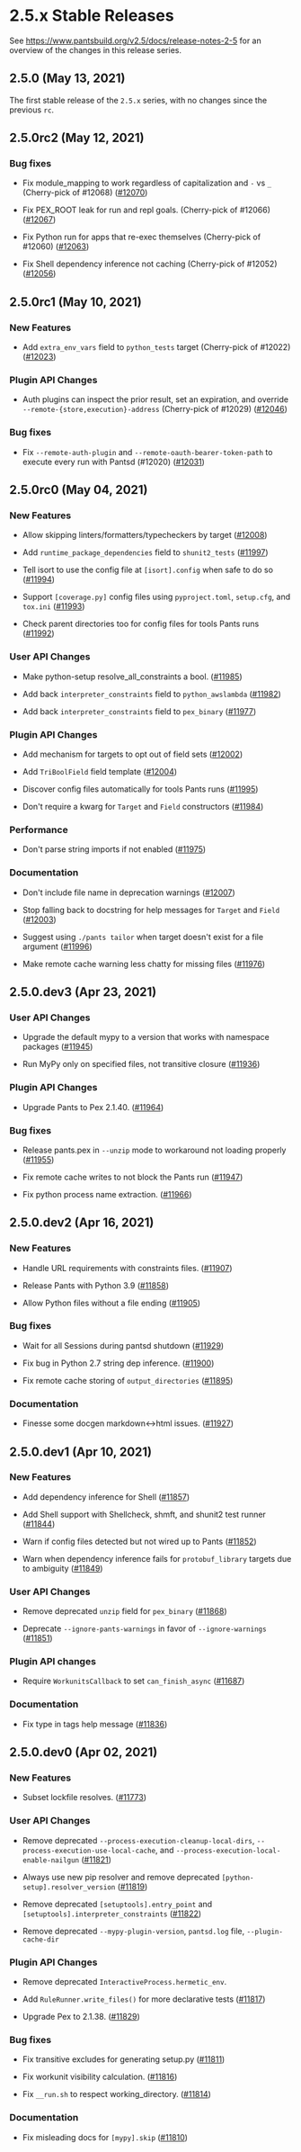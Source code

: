 # 2.5.x Stable Releases

See https://www.pantsbuild.org/v2.5/docs/release-notes-2-5 for an overview of the changes in this release series.

## 2.5.0 (May 13, 2021)

The first stable release of the `2.5.x` series, with no changes since the previous `rc`.

## 2.5.0rc2 (May 12, 2021)

### Bug fixes

* Fix module_mapping to work regardless of capitalization and `-` vs `_` (Cherry-pick of #12068)  ([#12070](https://github.com/pantsbuild/pants/pull/12070))

* Fix PEX_ROOT leak for run and repl goals. (Cherry-pick of #12066) ([#12067](https://github.com/pantsbuild/pants/pull/12067))

* Fix Python run for apps that re-exec themselves (Cherry-pick of #12060) ([#12063](https://github.com/pantsbuild/pants/pull/12063))

* Fix Shell dependency inference not caching (Cherry-pick of #12052) ([#12056](https://github.com/pantsbuild/pants/pull/12056))

## 2.5.0rc1 (May 10, 2021)

### New Features

* Add `extra_env_vars` field to `python_tests` target (Cherry-pick of #12022) ([#12023](https://github.com/pantsbuild/pants/pull/12023))

### Plugin API Changes

* Auth plugins can inspect the prior result, set an expiration, and override `--remote-{store,execution}-address` (Cherry-pick of #12029) ([#12046](https://github.com/pantsbuild/pants/pull/12046))

### Bug fixes

* Fix `--remote-auth-plugin` and `--remote-oauth-bearer-token-path` to execute every run with Pantsd (#12020) ([#12031](https://github.com/pantsbuild/pants/pull/12031))

## 2.5.0rc0 (May 04, 2021)

### New Features

* Allow skipping linters/formatters/typecheckers by target ([#12008](https://github.com/pantsbuild/pants/pull/12008))

* Add `runtime_package_dependencies` field to `shunit2_tests` ([#11997](https://github.com/pantsbuild/pants/pull/11997))

* Tell isort to use the config file at `[isort].config` when safe to do so ([#11994](https://github.com/pantsbuild/pants/pull/11994))

* Support `[coverage.py]` config files using `pyproject.toml`, `setup.cfg`, and `tox.ini` ([#11993](https://github.com/pantsbuild/pants/pull/11993))

* Check parent directories too for config files for tools Pants runs ([#11992](https://github.com/pantsbuild/pants/pull/11992))

### User API Changes

* Make python-setup resolve_all_constraints a bool. ([#11985](https://github.com/pantsbuild/pants/pull/11985))

* Add back `interpreter_constraints` field to `python_awslambda` ([#11982](https://github.com/pantsbuild/pants/pull/11982))

* Add back `interpreter_constraints` field to `pex_binary` ([#11977](https://github.com/pantsbuild/pants/pull/11977))

### Plugin API Changes

* Add mechanism for targets to opt out of field sets ([#12002](https://github.com/pantsbuild/pants/pull/12002))

* Add `TriBoolField` field template ([#12004](https://github.com/pantsbuild/pants/pull/12004))

* Discover config files automatically for tools Pants runs ([#11995](https://github.com/pantsbuild/pants/pull/11995))

* Don't require a kwarg for `Target` and `Field` constructors ([#11984](https://github.com/pantsbuild/pants/pull/11984))

### Performance

* Don't parse string imports if not enabled ([#11975](https://github.com/pantsbuild/pants/pull/11975))

### Documentation

* Don't include file name in deprecation warnings ([#12007](https://github.com/pantsbuild/pants/pull/12007))

* Stop falling back to docstring for help messages for `Target` and `Field` ([#12003](https://github.com/pantsbuild/pants/pull/12003))

* Suggest using `./pants tailor` when target doesn't exist for a file argument ([#11996](https://github.com/pantsbuild/pants/pull/11996))

* Make remote cache warning less chatty for missing files ([#11976](https://github.com/pantsbuild/pants/pull/11976))

## 2.5.0.dev3 (Apr 23, 2021)

### User API Changes

* Upgrade the default mypy to a version that works with namespace packages ([#11945](https://github.com/pantsbuild/pants/pull/11945))

* Run MyPy only on specified files, not transitive closure ([#11936](https://github.com/pantsbuild/pants/pull/11936))

### Plugin API Changes

* Upgrade Pants to Pex 2.1.40. ([#11964](https://github.com/pantsbuild/pants/pull/11964))

### Bug fixes

* Release pants.pex in `--unzip` mode to workaround not loading properly ([#11955](https://github.com/pantsbuild/pants/pull/11955))

* Fix remote cache writes to not block the Pants run ([#11947](https://github.com/pantsbuild/pants/pull/11947))

* Fix python process name extraction. ([#11966](https://github.com/pantsbuild/pants/pull/11966))

## 2.5.0.dev2 (Apr 16, 2021)

### New Features

* Handle URL requirements with constraints files. ([#11907](https://github.com/pantsbuild/pants/pull/11907))

* Release Pants with Python 3.9 ([#11858](https://github.com/pantsbuild/pants/pull/11858))

* Allow Python files without a file ending ([#11905](https://github.com/pantsbuild/pants/pull/11905))

### Bug fixes

* Wait for all Sessions during pantsd shutdown ([#11929](https://github.com/pantsbuild/pants/pull/11929))

* Fix bug in Python 2.7 string dep inference. ([#11900](https://github.com/pantsbuild/pants/pull/11900))

* Fix remote cache storing of `output_directories` ([#11895](https://github.com/pantsbuild/pants/pull/11895))

### Documentation

* Finesse some docgen markdown<->html issues. ([#11927](https://github.com/pantsbuild/pants/pull/11927))

## 2.5.0.dev1 (Apr 10, 2021)

### New Features

* Add dependency inference for Shell ([#11857](https://github.com/pantsbuild/pants/pull/11857))

* Add Shell support with Shellcheck, shmft, and shunit2 test runner ([#11844](https://github.com/pantsbuild/pants/pull/11844))

* Warn if config files detected but not wired up to Pants ([#11852](https://github.com/pantsbuild/pants/pull/11852))

* Warn when dependency inference fails for `protobuf_library` targets due to ambiguity ([#11849](https://github.com/pantsbuild/pants/pull/11849))

### User API Changes

* Remove deprecated `unzip` field for `pex_binary` ([#11868](https://github.com/pantsbuild/pants/pull/11868))

* Deprecate `--ignore-pants-warnings` in favor of `--ignore-warnings` ([#11851](https://github.com/pantsbuild/pants/pull/11851))

### Plugin API changes

* Require `WorkunitsCallback` to set `can_finish_async` ([#11687](https://github.com/pantsbuild/pants/pull/11687))

### Documentation

* Fix type in tags help message ([#11836](https://github.com/pantsbuild/pants/pull/11836))

## 2.5.0.dev0 (Apr 02, 2021)

### New Features

* Subset lockfile resolves. ([#11773](https://github.com/pantsbuild/pants/pull/11773))

### User API Changes

* Remove deprecated `--process-execution-cleanup-local-dirs`, `--process-execution-use-local-cache`, and `--process-execution-local-enable-nailgun` ([#11821](https://github.com/pantsbuild/pants/pull/11821))

* Always use new pip resolver and remove deprecated `[python-setup].resolver_version` ([#11819](https://github.com/pantsbuild/pants/pull/11819))

* Remove deprecated `[setuptools].entry_point` and `[setuptools].interpreter_constraints` ([#11822](https://github.com/pantsbuild/pants/pull/11822))

* Remove deprecated `--mypy-plugin-version`, `pantsd.log` file, `--plugin-cache-dir`

### Plugin API Changes

* Remove deprecated `InteractiveProcess.hermetic_env`.

* Add `RuleRunner.write_files()` for more declarative tests ([#11817](https://github.com/pantsbuild/pants/pull/11817))

* Upgrade Pex to 2.1.38. ([#11829](https://github.com/pantsbuild/pants/pull/11829))

### Bug fixes

* Fix transitive excludes for generating setup.py ([#11811](https://github.com/pantsbuild/pants/pull/11811))

* Fix workunit visibility calculation. ([#11816](https://github.com/pantsbuild/pants/pull/11816))

* Fix `__run.sh` to respect working_directory. ([#11814](https://github.com/pantsbuild/pants/pull/11814))

### Documentation

* Fix misleading docs for `[mypy].skip` ([#11810](https://github.com/pantsbuild/pants/pull/11810))
